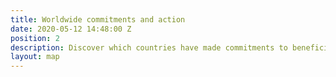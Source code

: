 ```yaml
---
title: Worldwide commitments and action
date: 2020-05-12 14:48:00 Z
position: 2
description: Discover which countries have made commitments to beneficial ownership transparency, where open registers are in operation, and where OpenOwnership is providing support across the world.
layout: map
---
```


